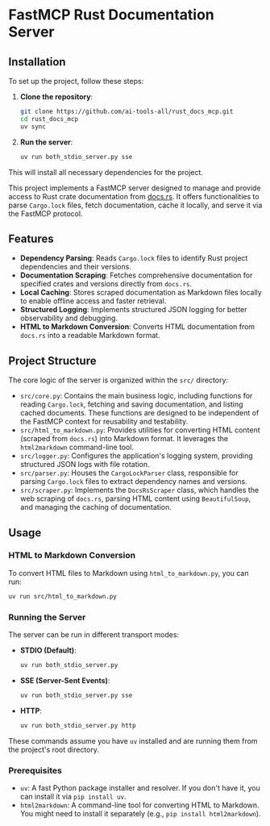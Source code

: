 # FastMCP Rust Documentation Server

## Installation

To set up the project, follow these steps:

1. **Clone the repository**:

   ```bash
   git clone https://github.com/ai-tools-all/rust_docs_mcp.git  
   cd rust_docs_mcp
   uv sync
   ```


2. **Run the server**:

   ```bash
   uv run both_stdio_server.py sse
   ```

This will install all necessary dependencies for the project.


This project implements a FastMCP server designed to manage and provide access to Rust crate documentation from [docs.rs](https://docs.rs/). It offers functionalities to parse `Cargo.lock` files, fetch documentation, cache it locally, and serve it via the FastMCP protocol.

## Features

- **Dependency Parsing**: Reads `Cargo.lock` files to identify Rust project dependencies and their versions.
- **Documentation Scraping**: Fetches comprehensive documentation for specified crates and versions directly from `docs.rs`.
- **Local Caching**: Stores scraped documentation as Markdown files locally to enable offline access and faster retrieval.
- **Structured Logging**: Implements structured JSON logging for better observability and debugging.
- **HTML to Markdown Conversion**: Converts HTML documentation from `docs.rs` into a readable Markdown format.

## Project Structure

The core logic of the server is organized within the `src/` directory:

- `src/core.py`: Contains the main business logic, including functions for reading `Cargo.lock`, fetching and saving documentation, and listing cached documents. These functions are designed to be independent of the FastMCP context for reusability and testability.
- `src/html_to_markdown.py`: Provides utilities for converting HTML content (scraped from `docs.rs`) into Markdown format. It leverages the `html2markdown` command-line tool.
- `src/logger.py`: Configures the application's logging system, providing structured JSON logs with file rotation.
- `src/parser.py`: Houses the `CargoLockParser` class, responsible for parsing `Cargo.lock` files to extract dependency names and versions.
- `src/scraper.py`: Implements the `DocsRsScraper` class, which handles the web scraping of `docs.rs`, parsing HTML content using `BeautifulSoup`, and managing the caching of documentation.

## Usage

### HTML to Markdown Conversion

To convert HTML files to Markdown using `html_to_markdown.py`, you can run:

```bash
uv run src/html_to_markdown.py
```

### Running the Server

The server can be run in different transport modes:

- **STDIO (Default)**:

  ```bash
  uv run both_stdio_server.py
  ```

- **SSE (Server-Sent Events)**:

  ```bash
  uv run both_stdio_server.py sse
  ```

- **HTTP**:

  ```bash
  uv run both_stdio_server.py http
  ```

These commands assume you have `uv` installed and are running them from the project's root directory.

### Prerequisites

- `uv`: A fast Python package installer and resolver. If you don't have it, you can install it via `pip install uv`.
- `html2markdown`: A command-line tool for converting HTML to Markdown. You might need to install it separately (e.g., `pip install html2markdown`).